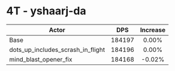 # 4T - yshaarj-da
| Actor | DPS | Increase |
|---|:---:|:---:|
|Base|184197|0.00%|
|dots_up_includes_scrash_in_flight|184196|0.00%|
|mind_blast_opener_fix|184168|-0.02%|
